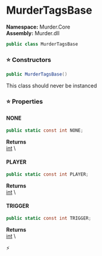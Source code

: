 # MurderTagsBase

**Namespace:** Murder.Core \
**Assembly:** Murder.dll

```csharp
public class MurderTagsBase
```

### ⭐ Constructors
```csharp
public MurderTagsBase()
```

This class should never be instanced

### ⭐ Properties
#### NONE
```csharp
public static const int NONE;
```

**Returns** \
[int](https://learn.microsoft.com/en-us/dotnet/api/System.Int32?view=net-7.0) \
#### PLAYER
```csharp
public static const int PLAYER;
```

**Returns** \
[int](https://learn.microsoft.com/en-us/dotnet/api/System.Int32?view=net-7.0) \
#### TRIGGER
```csharp
public static const int TRIGGER;
```

**Returns** \
[int](https://learn.microsoft.com/en-us/dotnet/api/System.Int32?view=net-7.0) \


⚡